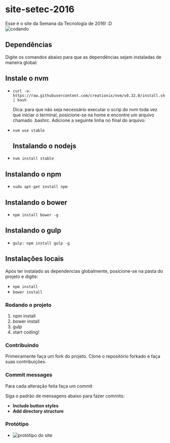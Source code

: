 # site-setec-2016
Esse é o site da Semana da Tecnologia de 2016! :D    
![codando](https://media.giphy.com/media/ZvLUtG6BZkBi0/giphy.gif)


## Dependências
  Digite os comandos abaixo para que as dependências sejam instaladas de maneira global:

  ## Instale o nvm
- ```curl -o- https://raw.githubusercontent.com/creationix/nvm/v0.32.0/install.sh | bash ```

  Dica: para que não seja necessário executar o scrip do nvm toda vez que iniciar o terminal, posicione-se na home e encontre um arquivo chamado .bashrc. Adicione a seguinte linha no final do arquivo:

- ``` nvm use stable ```

  ## Instalando o nodejs
-  ```nvm install stable```
  ## Instalando o npm
-  ```sudo apt-get install npm```
  ## Instalando o bower
-  ```npm install bower -g```
  ## Instalando o gulp
-  ```gulp: npm install gulp -g```

  ## Instalações locais
Após ter instalado as dependencias globalmente, posicione-se na pasta do projeto e digite:
- ```npm install```
- ```bower install```

### Rodando o projeto
1. npm install
2. bower install
3. gulp
4. start coding!

### Contribuindo

Primeiramente faça um fork do projeto. Clone o repositório forkado e faça suas contribuições.

### Commit messages

Para cada alteração feita faça um commit

Siga o padrão de mensagens abaixo para fazer commits:

- **Include button styles**
- **Add directory structure**

### Protótipo
- ![protótipo do site](http://i.imgur.com/fVMF9NB.jpg)
